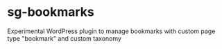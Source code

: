 sg-bookmarks
============

Experimental WordPress plugin to manage bookmarks with custom page type "bookmark" and custom taxonomy
